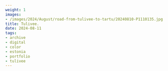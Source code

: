 ```yaml
---
weight: 1
images:
- /images/2024/August/road-from-tulivee-to-tartu/20240810-P1110135.jpg
title: Tulivee.
date: 2024-08-11
tags:
- archive
- digital
- color
- estonia
- portfolio
- tulivee
---
```



